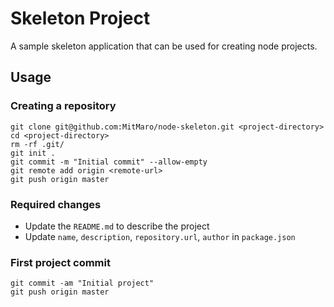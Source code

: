 # Skeleton Project

A sample skeleton application that can be used for creating node projects.

## Usage

### Creating a repository

    git clone git@github.com:MitMaro/node-skeleton.git <project-directory>
    cd <project-directory>
    rm -rf .git/
    git init .
    git commit -m "Initial commit" --allow-empty
    git remote add origin <remote-url>
    git push origin master

### Required changes

* Update the `README.md` to describe the project
* Update `name`, `description`, `repository.url`, `author` in `package.json`

### First project commit

    git commit -am "Initial project"
    git push origin master
